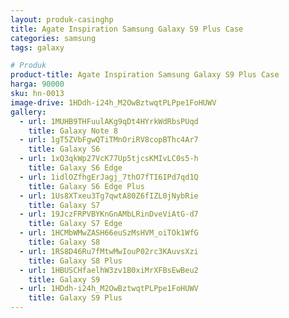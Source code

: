 ```yaml
---
layout: produk-casinghp
title: Agate Inspiration Samsung Galaxy S9 Plus Case
categories: samsung
tags: galaxy

# Produk
product-title: Agate Inspiration Samsung Galaxy S9 Plus Case
harga: 90000
sku: hn-0013
image-drive: 1HDdh-i24h_M2OwBztwqtPLPpe1FoHUWV
gallery:
  - url: 1MUHB9THFuulAKg9qDt4HYrkWdRbsPUqd
    title: Galaxy Note 8
  - url: 1gT5ZVbFgwQTiTMnOriRV8copBThc4Ar7
    title: Galaxy S6
  - url: 1xQ3qkWp27VcK77Up5tjcsKMIvLC0s5-h
    title: Galaxy S6 Edge
  - url: 1idlOZfhgErJagj_7thO7fTI6IPd7qd1Q
    title: Galaxy S6 Edge Plus
  - url: 1Us8XTxeu3Tg7qwtA80Z6fIZL0jNybRie
    title: Galaxy S7
  - url: 19JczFRPVBYKnGnAMbLRinDveViAtG-d7
    title: Galaxy S7 Edge
  - url: 1HCMbWMwZASH66euSzMsHVM_oiTOk1WfG
    title: Galaxy S8
  - url: 1RS8D46Ru7fMtwMwIouP02rc3KAuvsXzi
    title: Galaxy S8 Plus
  - url: 1HBUSCHfaelhW3zv1B0xiMrXFBsEwBeu2
    title: Galaxy S9
  - url: 1HDdh-i24h_M2OwBztwqtPLPpe1FoHUWV
    title: Galaxy S9 Plus
---
```

